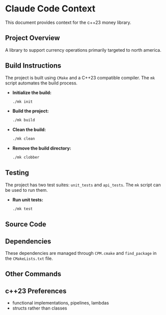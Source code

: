 # Claude Code Context

This document provides context for the c++23 money library.

## Project Overview

A library to support currency operations primarily targeted to north america.

## Build Instructions

The project is built using `CMake` and a C++23 compatible compiler. The `mk` script automates the build process.

- **Initialize the build:**
  ```bash
  ./mk init
  ```

- **Build the project:**
  ```bash
  ./mk build
  ```

- **Clean the build:**
  ```bash
  ./mk clean
  ```

- **Remove the build directory:**
  ```bash
  ./mk clobber
  ```

## Testing

The project has two test suites: `unit_tests` and `api_tests`. The `mk` script can be used to run them.

- **Run unit tests:**
  ```bash
  ./mk test
  ```

## Source Code


## Dependencies

These dependencies are managed through `CPM.cmake` and `find_package` in the `CMakeLists.txt` file.

## Other Commands


## c++23 Preferences

* functional implementations, pipelines, lambdas
* structs rather than classes



